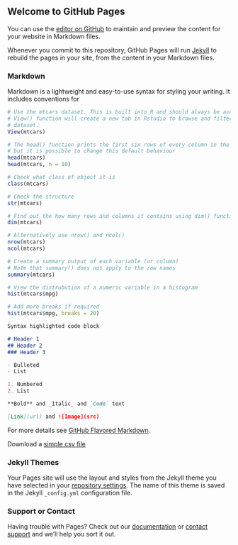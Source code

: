 ## Welcome to GitHub Pages

You can use the [editor on GitHub](https://github.com/Kent-PHO/kent-pho.github.io/edit/main/README.md) to maintain and preview the content for your website in Markdown files.

Whenever you commit to this repository, GitHub Pages will run [Jekyll](https://jekyllrb.com/) to rebuild the pages in your site, from the content in your Markdown files.

### Markdown

Markdown is a lightweight and easy-to-use syntax for styling your writing. It includes conventions for

```r
# Use the mtcars dataset. This is built into R and should always be available
# View() function will create a new tab in Rstudio to browse and filter the 
# dataset. 
View(mtcars)

# The head() function prints the first six rows of every column in the console
# but it is possible to change this default behaviour
head(mtcars)
head(mtcars, n = 10)

# Check what class of object it is
class(mtcars)

# Check the structure
str(mtcars)

# Find out the how many rows and columns it contains using dim() function
dim(mtcars)

# Alternatively use nrow() and ncol()
nrow(mtcars)
ncol(mtcars)

# Create a summary output of each variable (or column)
# Note that summary() does not apply to the row names
summary(mtcars)

# View the distrubution of a numeric variable in a histogram
hist(mtcars$mpg)

# Add more breaks if required
hist(mtcars$mpg, breaks = 20)
```


```markdown
Syntax highlighted code block

# Header 1
## Header 2
### Header 3

- Bulleted
- List

1. Numbered
2. List

**Bold** and _Italic_ and `Code` text

[Link](url) and ![Image](src)
```

For more details see [GitHub Flavored Markdown](https://guides.github.com/features/mastering-markdown/).

Download a [simple csv file](https://github.com/Kent-PHO/R-examples/blob/4a4a234578be01a9f88df7aa044502154dc3191a/simple_table.csv)

### Jekyll Themes

Your Pages site will use the layout and styles from the Jekyll theme you have selected in your [repository settings](https://github.com/Kent-PHO/kent-pho.github.io/settings/pages). The name of this theme is saved in the Jekyll `_config.yml` configuration file.

### Support or Contact

Having trouble with Pages? Check out our [documentation](https://docs.github.com/categories/github-pages-basics/) or [contact support](https://support.github.com/contact) and we’ll help you sort it out.
